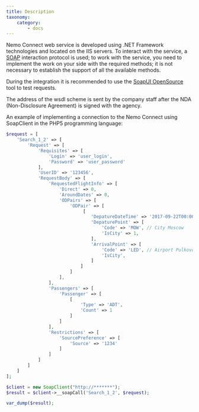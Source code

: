 ```yaml
---
title: Description
taxonomy:
    category:
        - docs
---
```


Nemo Connect web service is developed using .NET Framework technologies and located on the IIS servers. To interact with the service, a [SOAP](https://en.wikipedia.org/wiki/SOAP) interaction protocol is used; to work with the service, you need to implement the work on your side with the required methods; it is not necessary to establish the support of all the available methods.

During the integration it is recommended to use the [SoapUI OpenSource](https://www.soapui.org/downloads/soapui.html) tool to test requests.

The address of the wsdl scheme is sent by the company staff after the NDA (Non-Disclosure Agreement) is signed with the agency.

An example of implementing a connection to the Nemo Connect using SoapClient in the PHP5 programming language:

```php
$request = [
	'Search_1_2' => [
		'Request' => [
			'Requisites' => [
				'Login' => 'user_login',
				'Password' => 'user_password'
			],
			'UserID' => '123456',
			'RequestBody' => [
				'RequestedFlightInfo' => [
					'Direct' => 0,
					'AroundDates' => 0,
					'ODPairs' => [
						'ODPair' => [
							 [
								'DepatureDateTime' => '2017-09-22T00:00:00',
								'DepaturePoint' => [
									'Code' => 'MOW', // City Moscow
									'IsCity' => 1,
								],
								'ArrivalPoint' => [
									'Code' => 'LED', // Airport Pulkovo
									'IsCity',
								]
							]
						]
					],
				],
				'Passengers' => [
					'Passenger' => [
						[
							'Type' => 'ADT',
							'Count' => 1
						]
					]
				],
				'Restrictions' => [
					'SourcePreference' => [
						'Source' => '1234'
					]
				]
			]
		]
	]
];

$client = new SoapClient("http://*******");  
$result = $client->__soapCall('Search_1_2', $request);

var_dump($result);
```